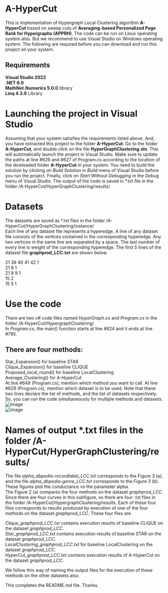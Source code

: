 # A-HyperCut
This is implementation of Hypergraph Local Clustering algorithm **A-HyperCut** based on sweep cuts of **Averaging-based Personalized Page Rank for Hypergraphs (APPRH)**. The code can be run on Linux operating system also. But we recommend to use Visual Studio on Windows operating system. The following are required before you can download and run this project on your system.
## Requirements
**Visual Studio 2022**  
**.NET 6.0**  
**MathNet.Numerics 5.0.0** library  
**Linq 4.3.0** Library  
# Launching the project in Visual Studio
Assuming that your system satisfies the requirements listed above. And, you have extracted this project to the folder **A-HyperCut**. Go to the folder **A-HyperCut**, and double click on the file **HyperGraphClustering.sln**. This will automatically launch the project in Visual Studio. Make sure to update the paths at line #626 and #627 of Program.cs according to the location of the dowloaded folder **A-HyperCut** in your system. You need to build the solution by clicking on *Build Solution* in *Build* menu of Visual Studio before you run the project. Finally, click on *Start Without Debugging* in the *Debug* menu of Visual Studio. The output of the code is saved in *.txt file in the folder /A-HyperCut/HyperGraphClustering/results/
# Datasets
The datasets are saved as *.txt files in the folder /A-HyperCut/HyperGraphClustering/instance/  
Each line of any dataset file represents a hyperedge. A line of any dataset file consists of the vertices contained in the corresponding hyperedge. Any two vertices in the same line are separated by a space. The last number of every line is weight of the corresponding hyperedge. The first 5 lines of the dataset file **graphprod_LCC.txt** are shown below.  
  
21 39 40 41 42 1  
21 8 1  
21 8 9 1  
15 2  
15 5 1  
# Use the code  
There are two c# code files named *HyperGraph.cs* and *Program.cs* in the folder /A-HyperCut/HypergraphClustering/  
In *Program.cs*, the main() function starts at line #624 and it ends at line #795.  
## There are four methods:  
Star_Expansion() for baseline STAR  
Clique_Expansion() for baseline CLIQUE  
Proposed_local_round() for baseline LocalClustering  
Average_Clustering() for A-HyperCut  
At line #648 (Program.cs), mention which method you want to call. At line #629 (Program.cs), mention which dataset is to be used. Note that these two lines declare the list of methods, and the list of datasets respectively. So, you can run the code simultaneously for multiple methods and datasets.  
![image](https://github.com/Raj-Kamal-CSE-IITD/A-HyperCut/assets/111127650/d5c50885-2f81-43ca-a505-2787d14afbfa)  
![image](https://github.com/Raj-Kamal-CSE-IITD/A-HyperCut/assets/111127650/4fee89c3-d3a1-4c0e-9e07-c9f32a8e6d58)

# Names of output *.txt files in the folder /A-HyperCut/HyperGraphClustering/results/
The file *alpha_dbpedia-recordlabel_LCC.txt* corresponds to the Figure 3 (a), and the file *alpha_dbpedia-genre_LCC.txt* corresponds to the Figure 3 (b). These figures plot the conductance vs the parameter alpha.  
The Figure 2 (a) compares the four methods on the dataset *graphprod_LCC*. Since there are four curves in this subfigure, so there are four .txt files in the folder /A-HyperCut/HypergraphClustering/results. Each of these four files corresponds to results produced by execution of one of the four methods on the dataset *graphprod_LCC*. These four files are  
  
*Clique_graphprod_LCC.txt* contains execution results of baseline CLIQUE on the dataset *graphprod_LCC*.   
*Star_graphprod_LCC.txt* contains execution results of baseline STAR on the dataset *graphprod_LCC*.  
*LocalClustering_graphprod_LCC.txt* for baseline LocalClustering on the dataset *graphprod_LCC*.  
*HyperCut_graphprod_LCC.txt* contains execution results of A-HyperCut on the dataset *graphprod_LCC*.  
  
We follow this way of naming the output files for the execution of these methods on the other datasets also.  

This completes the README.md file. Thanks.
